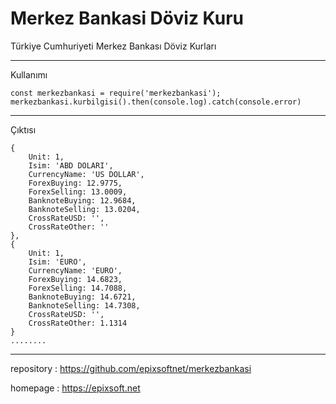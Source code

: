 # Merkez Bankasi Döviz Kuru

Türkiye Cumhuriyeti Merkez Bankası Döviz Kurları


----------------------------------------------------------------
Kullanımı

    const merkezbankasi = require('merkezbankasi');
    merkezbankasi.kurbilgisi().then(console.log).catch(console.error)
----------------------------------------------------------------
Çıktısı

    {
        Unit: 1,
        Isim: 'ABD DOLARI',
        CurrencyName: 'US DOLLAR',
        ForexBuying: 12.9775,
        ForexSelling: 13.0009,
        BanknoteBuying: 12.9684,
        BanknoteSelling: 13.0204,
        CrossRateUSD: '',
        CrossRateOther: ''
    },
    {
        Unit: 1,
        Isim: 'EURO',
        CurrencyName: 'EURO',
        ForexBuying: 14.6823,
        ForexSelling: 14.7088,
        BanknoteBuying: 14.6721,
        BanknoteSelling: 14.7308,
        CrossRateUSD: '',
        CrossRateOther: 1.1314
    }
    ........




----------------------------------------------------------------

repository   : https://github.com/epixsoftnet/merkezbankasi 

homepage    : https://epixsoft.net